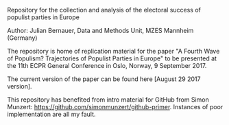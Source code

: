 Repository for the collection and analysis of the electoral success of populist parties in Europe 

Author:
Julian Bernauer, Data and Methods Unit, MZES Mannheim (Germany) 

The repository is home of replication material for the paper "A Fourth Wave of Populism? Trajectories of Populist Parties in Europe" to be presented at the 11th ECPR General Conference in Oslo, Norway, 9 September 2017.

The current version of the paper can be found here [August 29 2017 version].

This repository has benefited from intro material for GitHub from Simon Munzert:
https://github.com/simonmunzert/github-primer. Instances of poor implementation are all my fault. 
